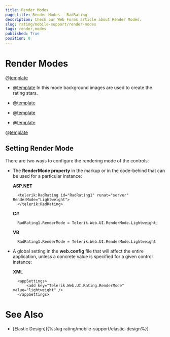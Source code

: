 ```yaml
---
title: Render Modes
page_title: Render Modes - RadRating
description: Check our Web Forms article about Render Modes.
slug: rating/mobile-support/render-modes
tags: render,modes
published: True
position: 0
---
```


# Render Modes

@[template](/_templates/common/render-mode.md#intro-all "control: RadRating, version: Q1 2015")

* @[template](/_templates/common/render-mode.md#classic-desc) In this mode background images are used to create the rating stars.

* @[template](/_templates/common/render-mode.md#lightweight-desc)

* @[template](/_templates/common/render-mode.md#mobile-desc)

* @[template](/_templates/common/render-mode.md#auto-desc)

@[template](/_templates/common/render-mode.md#do-not-mix-modes-all "control: RadRating")

## Setting Render Mode

There are two ways to configure the rendering mode of the controls:

* The **RenderMode property** in the markup or in the code-behind that can be used for a particular instance:

	**ASP.NET**

		<telerik:RadRating id="RadRating1" runat="server" RenderMode="Lightweight">
		</telerik:RadRating>

	**C#**

		RadRating1.RenderMode = Telerik.Web.UI.RenderMode.Lightweight;

	**VB**

		RadRating1.RenderMode = Telerik.Web.UI.RenderMode.Lightweight

* A global setting in the **web.config** file that will affect the entire application, unless a concrete value is specified for a given control instance:

	**XML**

		<appSettings>
			<add key="Telerik.Web.UI.Rating.RenderMode" value="lightweight" />
		</appSettings>

# See Also

 * [Elastic Design]({%slug rating/mobile-support/elastic-design%})
